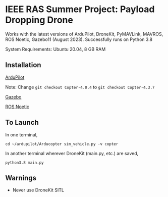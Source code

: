# IEEE RAS Summer Project: Payload Dropping Drone

Works with the latest versions of ArduPilot, DroneKit, PyMAVLink, MAVROS, ROS Noetic, Gazebo11 (August 2023).
Successfully runs on Python 3.8

System Requirements: Ubuntu 20.04, 8 GB RAM

## Installation
[ArduPilot](https://github.com/Intelligent-Quads/iq_tutorials/blob/master/docs/Installing_Ardupilot_20_04.md)

Note: Change ```git checkout Copter-4.0.4``` to ```git checkout Copter-4.3.7```

[Gazebo](https://github.com/Intelligent-Quads/iq_tutorials/blob/master/docs/installing_gazebo_arduplugin.md)

[ROS Noetic](https://github.com/Intelligent-Quads/iq_tutorials/blob/master/docs/installing_ros_20_04.md)


## To Launch
In one terminal,

```cd ~/ardupilot/Arducopter sim_vehicle.py -v copter```

In another terminal wherever DroneKit (main.py, etc.) are saved,

```python3.8 main.py```

## Warnings
- Never use DroneKit SITL
